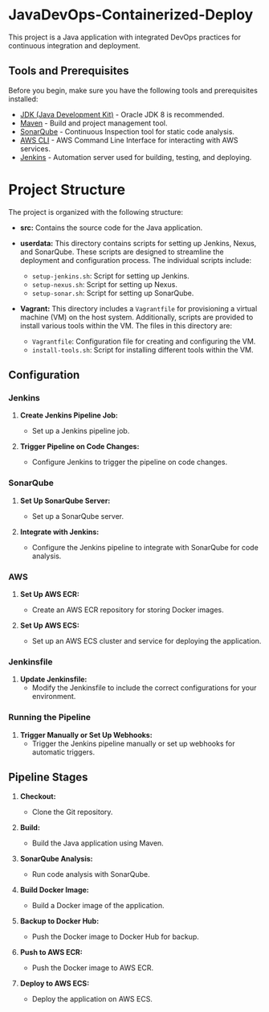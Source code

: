 # JavaDevOps-Containerized-Deploy

This project is a Java application with integrated DevOps practices for continuous integration and deployment.

## Tools and Prerequisites

Before you begin, make sure you have the following tools and prerequisites installed:

- [JDK (Java Development Kit)](https://www.oracle.com/java/technologies/javase-downloads.html) - Oracle JDK 8 is recommended.
- [Maven](https://maven.apache.org/download.cgi) - Build and project management tool.
- [SonarQube](https://www.sonarqube.org/) - Continuous Inspection tool for static code analysis.
- [AWS CLI](https://aws.amazon.com/cli/) - AWS Command Line Interface for interacting with AWS services.
- [Jenkins](https://www.jenkins.io/download/) - Automation server used for building, testing, and deploying.

# Project Structure

The project is organized with the following structure:

- **src:** Contains the source code for the Java application.

- **userdata:** This directory contains scripts for setting up Jenkins, Nexus, and SonarQube. These scripts are designed to streamline the deployment and configuration process. The individual scripts include:

  - `setup-jenkins.sh`: Script for setting up Jenkins.
  - `setup-nexus.sh`: Script for setting up Nexus.
  - `setup-sonar.sh`: Script for setting up SonarQube.

- **Vagrant:** This directory includes a `Vagrantfile` for provisioning a virtual machine (VM) on the host system. Additionally, scripts are provided to install various tools within the VM. The files in this directory are:

  - `Vagrantfile`: Configuration file for creating and configuring the VM.
  - `install-tools.sh`: Script for installing different tools within the VM.


## Configuration

### Jenkins

1. **Create Jenkins Pipeline Job:**
   - Set up a Jenkins pipeline job.

2. **Trigger Pipeline on Code Changes:**
   - Configure Jenkins to trigger the pipeline on code changes.

### SonarQube

1. **Set Up SonarQube Server:**
   - Set up a SonarQube server.

2. **Integrate with Jenkins:**
   - Configure the Jenkins pipeline to integrate with SonarQube for code analysis.

### AWS

1. **Set Up AWS ECR:**
   - Create an AWS ECR repository for storing Docker images.

2. **Set Up AWS ECS:**
   - Set up an AWS ECS cluster and service for deploying the application.

### Jenkinsfile

1. **Update Jenkinsfile:**
   - Modify the Jenkinsfile to include the correct configurations for your environment.

### Running the Pipeline

1. **Trigger Manually or Set Up Webhooks:**
   - Trigger the Jenkins pipeline manually or set up webhooks for automatic triggers.

## Pipeline Stages

1. **Checkout:**
   - Clone the Git repository.

2. **Build:**
   - Build the Java application using Maven.

3. **SonarQube Analysis:**
   - Run code analysis with SonarQube.

4. **Build Docker Image:**
   - Build a Docker image of the application.

5. **Backup to Docker Hub:**
   - Push the Docker image to Docker Hub for backup.

6. **Push to AWS ECR:**
   - Push the Docker image to AWS ECR.

7. **Deploy to AWS ECS:**
   - Deploy the application on AWS ECS.

